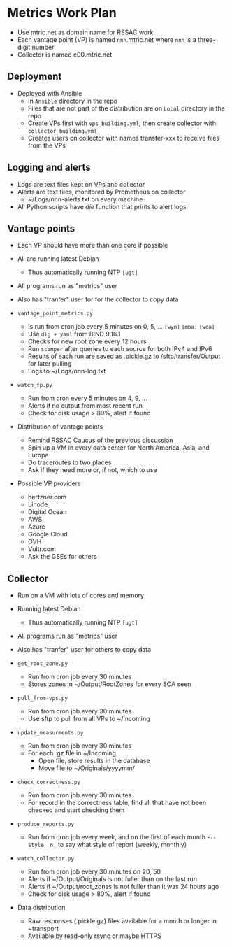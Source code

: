 # Metrics Work Plan

- Use mtric.net as domain name for RSSAC work
- Each vantage point (VP) is named `nnn`.mtric.net where `nnn` is a three-digit number
- Collector is named c00.mtric.net

## Deployment

- Deployed with Ansible
	- In `Ansible` directory in the repo
	- Files that are not part of the distribution are on `Local` directory in the repo
	- Create VPs first with `vps_building.yml`, then create collector with `collector_building.yml`
	- Creates users on collector with names transfer-xxx to receive files from the VPs

## Logging and alerts

- Logs are text files kept on VPs and collector
- Alerts are text files, monitored by Prometheus on collector
	- ~/Logs/nnn-alerts.txt on every machine
- All Python scripts have _die_ function that prints to alert logs

## Vantage points

- Each VP should have more than one core if possible
- All are running latest Debian
	- Thus automatically running NTP  `[ugt]`
- All programs run as "metrics" user
- Also has "tranfer" user for for the collector to copy data

- `vantage_point_metrics.py`
	- Is run from cron job every 5 minutes on 0, 5, ... `[wyn]` `[mba]` `[wca]`
	- Use `dig + yaml` from BIND 9.16.1
	- Checks for new root zone every 12 hours
	- Run `scamper` after queries to each source for both IPv4 and IPv6
	- Results of each run are saved as .pickle.gz to /sftp/transfer/Output for later pulling
	- Logs to ~/Logs/nnn-log.txt

- `watch_fp.py`
	- Run from cron every 5 minutes on 4, 9, ...
	- Alerts if no output from most recent run
	- Check for disk usage > 80%, alert if found

- Distribution of vantage points
	- Remind RSSAC Caucus of the previous discussion
	- Spin up a VM in every data center for North America, Asia, and Europe
	- Do traceroutes to two places
	- Ask if they need more or, if not, which to use

- Possible VP providers
	- hertzner.com
	- Linode
	- Digital Ocean
	- AWS
	- Azure
	- Google Cloud
	- OVH
	- Vultr.com
	- Ask the GSEs for others


## Collector

- Run on a VM with lots of cores and memory
- Running latest Debian
	- Thus automatically running NTP  `[ugt]`
- All programs run as "metrics" user
- Also has "tranfer" user for others to copy data

- `get_root_zone.py`
	- Run from cron job every 30 minutes
	- Stores zones in ~/Output/RootZones for every SOA seen

- `pull_from-vps.py`
	- Run from cron job every 30 minutes
	- Use sftp to pull from all VPs to ~/Incoming

- `update_measurments.py`
	- Run from cron job every 30 minutes
	- For each .gz file in ~/Incoming
		- Open file, store results in the database
		- Move file to ~/Originals/yyyymm/

- `check_correctness.py`
	- Run from cron job every 30 minutes
	- For record in the correctness table, find all that have not been checked and start checking them

- `produce_reports.py`
	- Run from cron job every week, and on the first of each month
	-`--style _n_` to say what style of report (weekly, monthly)

- `watch_collector.py`
	- Run from cron job every 30 minutes on 20, 50
	- Alerts if ~/Output/Originals is not fuller than on the last run
	- Alerts if ~/Output/root_zones is not fuller than it was 24 hours ago
	- Check for disk usage > 80%, alert if found

- Data distribution
	- Raw responses (.pickle.gz) files available for a month or longer in ~transport
	- Available by read-only rsync or maybe HTTPS
